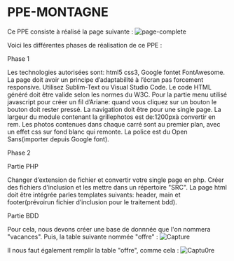 # PPE-MONTAGNE

Ce PPE consiste à réalisé la page suivante : 
![page-complete](https://user-images.githubusercontent.com/65156750/120105322-bd2c1e00-c158-11eb-84da-0f9b4208da68.jpg)

Voici les différentes phases de réalisation de ce PPE :

Phase 1

 Les technologies autorisées sont: html5 css3, Google fontet FontAwesome.
 La page doit avoir un principe d’adaptabilité à l’écran pas forcement responsive.
 Utilisez Sublim-Text ou Visual Studio Code.
 Le code HTML généré doit être valide selon les normes du W3C.
 Pour la partie menu utilisé javascript pour créer un fil d’Ariane: quand vous cliquez sur un bouton le bouton doit rester pressé.
 La navigation doit être pour une single page.
 La largeur du module contenant la grillephotos est de:1200pxà convertir en rem.
 Les photos contenues dans chaque carré sont au premier plan, avec un effet css sur fond blanc qui remonte.
 La police est du Open Sans(importer depuis Google font).
 
Phase 2

Partie PHP

 Changer d’extension de fichier et convertir votre single page en php.
 Créer des fichiers d’inclusion et les mettre dans un répertoire "SRC".
 La page html doit être intégrée parles templates suivants: header, main et footer(prévoirun fichier d’inclusion pour le traitement bdd).
 
Partie BDD

Pour cela, nous devons créer une base de donnnée que l'on nommera "vacances". Puis, la table suivante nommée "offre" :
![Capture](https://user-images.githubusercontent.com/65156750/120105588-d97c8a80-c159-11eb-8c53-7be3bf9dab1e.PNG)

Il nous faut également remplir la table "offre", comme cela : 
![Captu0re](https://user-images.githubusercontent.com/65156750/120105620-f9ac4980-c159-11eb-825f-7379046c3de6.PNG)
